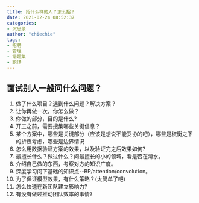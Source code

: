 ```yaml
---
title: 招什么样的人？怎么招？
date: 2021-02-24 08:52:37
categories: 
- 沉思录
author: "chiechie"
tags:
- 招聘
- 管理
- 错题集
- 职场
---
```



## 面试别人一般问什么问题？

1. 做了什么项目？遇到什么问题？解决方案？
2. 让你再做一次，你怎么做？
1. 你做的部分，目的是什么?
2. 开工之前，需要搜集哪些关键信息？
3. 某个方案中，哪些是关键部分（应该是想说不能妥协的吧），哪些是权衡之下的折衷考虑，哪些是边界情况
4. 怎么用数据验证方案的效果，以及验证完之后效果如何?
1. 最擅长什么？做过什么？问最擅长的小的领域，看是否在滑水。
2. 介绍自己做的东西，考察对方的知识广度。
3. 深度学习问下基础的知识点--BP/attention/convolution。
1. 为了保证模型效果，有什么策略？(太简单了吧)
1. 怎么快速在新团队建立影响力?
2. 有没有做过推动团队效率的事情?
  
  